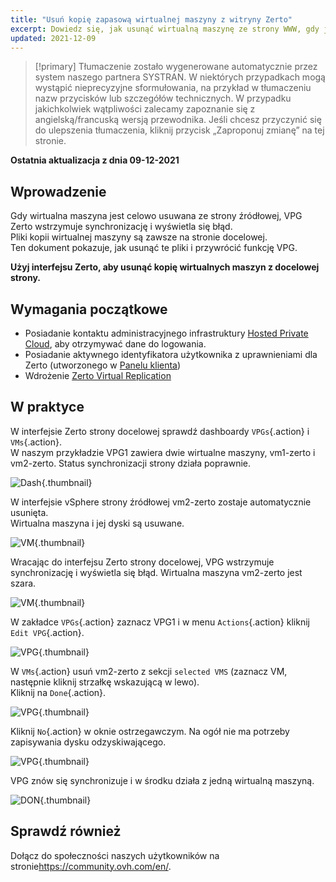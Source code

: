 ```yaml
---
title: "Usuń kopię zapasową wirtualnej maszyny z witryny Zerto"
excerpt: Dowiedz się, jak usunąć wirtualną maszynę ze strony WWW, gdy jest ona usuwana ze strony źródłowej
updated: 2021-12-09
---
```


> [!primary]
> Tłumaczenie zostało wygenerowane automatycznie przez system naszego partnera SYSTRAN. W niektórych przypadkach mogą wystąpić nieprecyzyjne sformułowania, na przykład w tłumaczeniu nazw przycisków lub szczegółów technicznych. W przypadku jakichkolwiek wątpliwości zalecamy zapoznanie się z angielską/francuską wersją przewodnika. Jeśli chcesz przyczynić się do ulepszenia tłumaczenia, kliknij przycisk „Zaproponuj zmianę” na tej stronie.
>

**Ostatnia aktualizacja z dnia 09-12-2021**

## Wprowadzenie

Gdy wirtualna maszyna jest celowo usuwana ze strony źródłowej, VPG Zerto wstrzymuje synchronizację i wyświetla się błąd.<br>
Pliki kopii wirtualnej maszyny są zawsze na stronie docelowej.<br>
Ten dokument pokazuje, jak usunąć te pliki i przywrócić funkcję VPG.

**Użyj interfejsu Zerto, aby usunąć kopię wirtualnych maszyn z docelowej strony.**

## Wymagania początkowe

- Posiadanie kontaktu administracyjnego infrastruktury [Hosted Private Cloud](https://www.ovhcloud.com/pl/enterprise/products/hosted-private-cloud/), aby otrzymywać dane do logowania.
- Posiadanie aktywnego identyfikatora użytkownika z uprawnieniami dla Zerto (utworzonego w [Panelu klienta](https://www.ovh.com/auth/?action=gotomanager&from=https://www.ovh.pl/&ovhSubsidiary=pl))
- Wdrożenie [Zerto Virtual Replication](/pages/cloud/private-cloud/zerto_virtual_replication_as_a_service)

## W praktyce

W interfejsie Zerto strony docelowej sprawdź dashboardy `VPGs`{.action} i `VMs`{.action}.<br>
W naszym przykładzie VPG1 zawiera dwie wirtualne maszyny, vm1-zerto i vm2-zerto. Status synchronizacji strony działa poprawnie.

![Dash](images/en01sync.png){.thumbnail}

W interfejsie vSphere strony źródłowej vm2-zerto zostaje automatycznie usunięta.<br>
Wirtualna maszyna i jej dyski są usuwane.

![VM](images/en02vmdelete.png){.thumbnail}

Wracając do interfejsu Zerto strony docelowej, VPG wstrzymuje synchronizację i wyświetla się błąd. Wirtualna maszyna vm2-zerto jest szara.

![VM](images/en03vpgerror.png){.thumbnail}

W zakładce `VPGs`{.action} zaznacz VPG1 i w menu `Actions`{.action} kliknij `Edit VPG`{.action}.

![VPG](images/en04vpgedit.png){.thumbnail}

W `VMs`{.action} usuń vm2-zerto z sekcji `selected VMS` (zaznacz VM, następnie kliknij strzałkę wskazującą w lewo).<br>
Kliknij na `Done`{.action}.

![VPG](images/en05vpgremove.png){.thumbnail}

Kliknij `No`{.action} w oknie ostrzegawczym. Na ogół nie ma potrzeby zapisywania dysku odzyskiwającego.

![VPG](images/en06warning.png){.thumbnail}

VPG znów się synchronizuje i w środku działa z jedną wirtualną maszyną.

![DON](images/en07green.png){.thumbnail}

## Sprawdź również

Dołącz do społeczności naszych użytkowników na stronie<https://community.ovh.com/en/>.
